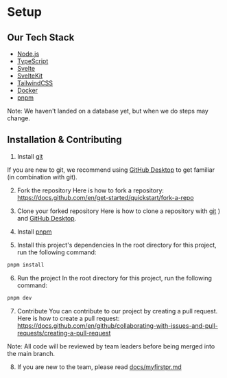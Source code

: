 # Setup

## Our Tech Stack

- [Node.js](https://nodejs.org/en/)
- [TypeScript](https://www.typescriptlang.org/)
- [Svelte](https://svelte.dev/)
- [SvelteKit](https://kit.svelte.dev/)
- [TailwindCSS](https://tailwindcss.com/)
- [Docker](https://www.docker.com/)
- [pnpm](https://pnpm.io/)

Note: We haven't landed on a database yet, but when we do steps may change.

## Installation & Contributing

1. Install [git](https://git-scm.com/downloads)

If you are new to git, we recommend using [GitHub Desktop](https://desktop.github.com/) to get familiar (in combination with git).

2. Fork the repository
   Here is how to fork a repository: https://docs.github.com/en/get-started/quickstart/fork-a-repo

3. Clone your forked repository
   Here is how to clone a repository with [git](https://docs.github.com/en/repositories/creating-and-managing-repositories/cloning-a-repository)
   ) and [GitHub Desktop](https://docs.github.com/en/desktop/contributing-and-collaborating-using-github-desktop/cloning-and-forking-repositories-from-github-desktop).

4. Install [pnpm](https://pnpm.io/installation)

5. Install this project's dependencies
   In the root directory for this project, run the following command:

```bash
pnpm install
```

6. Run the project
   In the root directory for this project, run the following command:

```bash
pnpm dev
```

7. Contribute
   You can contribute to our project by creating a pull request. Here is how to create a pull request: https://docs.github.com/en/github/collaborating-with-issues-and-pull-requests/creating-a-pull-request

Note: All code will be reviewed by team leaders before being merged into the main branch.

8. If you are new to the team, please read [docs/myfirstpr.md](myfirstpr.md)
